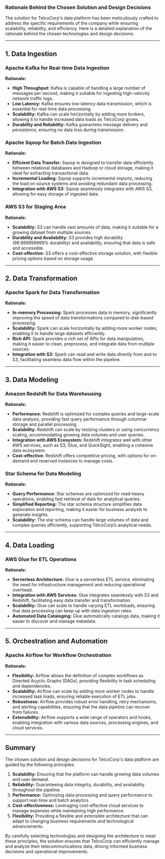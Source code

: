 ### Rationale Behind the Chosen Solution and Design Decisions

The solution for TelcoCorp's data platform has been meticulously crafted to address the specific requirements of the company while ensuring scalability, reliability, and efficiency. Here is a detailed explanation of the rationale behind the chosen technologies and design decisions:

---

## 1. Data Ingestion

### Apache Kafka for Real-time Data Ingestion
**Rationale:**
- **High Throughput:** Kafka is capable of handling a large number of messages per second, making it suitable for ingesting high-velocity network traffic logs.
- **Low Latency:** Kafka ensures low-latency data transmission, which is essential for real-time data processing.
- **Scalability:** Kafka can scale horizontally by adding more brokers, allowing it to handle increased data loads as TelcoCorp grows.
- **Durability and Reliability:** Kafka guarantees message delivery and persistence, ensuring no data loss during transmission.

### Apache Sqoop for Batch Data Ingestion
**Rationale:**
- **Efficient Data Transfer:** Sqoop is designed to transfer data efficiently between relational databases and Hadoop or cloud storage, making it ideal for extracting transactional data.
- **Incremental Loading:** Sqoop supports incremental imports, reducing the load on source systems and avoiding redundant data processing.
- **Integration with AWS S3:** Sqoop seamlessly integrates with AWS S3, allowing for easy storage of ingested data.

### AWS S3 for Staging Area
**Rationale:**
- **Scalability:** S3 can handle vast amounts of data, making it suitable for a growing dataset from multiple sources.
- **Durability and Availability:** S3 provides high durability (99.999999999% durability) and availability, ensuring that data is safe and accessible.
- **Cost-effective:** S3 offers a cost-effective storage solution, with flexible pricing options based on storage usage.

---

## 2. Data Transformation

### Apache Spark for Data Transformation
**Rationale:**
- **In-memory Processing:** Spark processes data in memory, significantly improving the speed of data transformations compared to disk-based processing.
- **Scalability:** Spark can scale horizontally by adding more worker nodes, enabling it to handle large datasets efficiently.
- **Rich API:** Spark provides a rich set of APIs for data manipulation, making it easier to clean, preprocess, and integrate data from multiple sources.
- **Integration with S3:** Spark can read and write data directly from and to S3, facilitating seamless data flow within the pipeline.

---

## 3. Data Modeling

### Amazon Redshift for Data Warehousing
**Rationale:**
- **Performance:** Redshift is optimized for complex queries and large-scale data analysis, providing fast query performance through columnar storage and parallel processing.
- **Scalability:** Redshift can scale by resizing clusters or using concurrency scaling, accommodating growing data volumes and user queries.
- **Integration with AWS Ecosystem:** Redshift integrates well with other AWS services, such as S3, Glue, and QuickSight, enabling a cohesive data ecosystem.
- **Cost-effective:** Redshift offers competitive pricing, with options for on-demand and reserved instances to manage costs.

### Star Schema for Data Modeling
**Rationale:**
- **Query Performance:** Star schemas are optimized for read-heavy operations, enabling fast retrieval of data for analytical queries.
- **Simplified Reporting:** The star schema structure simplifies data exploration and reporting, making it easier for business analysts to generate insights.
- **Scalability:** The star schema can handle large volumes of data and complex queries efficiently, supporting TelcoCorp’s analytical needs.

---

## 4. Data Loading

### AWS Glue for ETL Operations
**Rationale:**
- **Serverless Architecture:** Glue is a serverless ETL service, eliminating the need for infrastructure management and reducing operational overhead.
- **Integration with AWS Services:** Glue integrates seamlessly with S3 and Redshift, facilitating easy data transfer and transformation.
- **Scalability:** Glue can scale to handle varying ETL workloads, ensuring that data processing can keep up with data ingestion rates.
- **Automated Data Cataloging:** Glue automatically catalogs data, making it easier to discover and manage metadata.

---

## 5. Orchestration and Automation

### Apache Airflow for Workflow Orchestration
**Rationale:**
- **Flexibility:** Airflow allows the definition of complex workflows as Directed Acyclic Graphs (DAGs), providing flexibility in task scheduling and dependencies.
- **Scalability:** Airflow can scale by adding more worker nodes to handle increased task loads, ensuring reliable execution of ETL jobs.
- **Robustness:** Airflow provides robust error handling, retry mechanisms, and alerting capabilities, ensuring that the data pipeline can recover from failures.
- **Extensibility:** Airflow supports a wide range of operators and hooks, enabling integration with various data sources, processing engines, and cloud services.

---

## Summary

The chosen solution and design decisions for TelcoCorp's data platform are guided by the following principles:

1. **Scalability:** Ensuring that the platform can handle growing data volumes and user demand.
2. **Reliability:** Guaranteeing data integrity, durability, and availability throughout the pipeline.
3. **Performance:** Optimizing data processing and query performance to support real-time and batch analytics.
4. **Cost-effectiveness:** Leveraging cost-effective cloud services to manage expenses while maintaining high performance.
5. **Flexibility:** Providing a flexible and extensible architecture that can adapt to changing business requirements and technological advancements.

By carefully selecting technologies and designing the architecture to meet these principles, the solution ensures that TelcoCorp can efficiently manage and analyze their telecommunications data, driving informed business decisions and operational improvements.